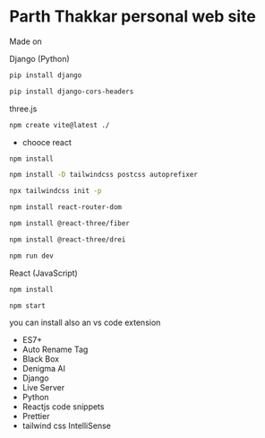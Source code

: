 # Parth Thakkar personal web site
Made on 

Django (Python)

``` bash
pip install django
```
``` bash
pip install django-cors-headers
```

three.js

``` bash
npm create vite@latest ./
```
   - chooce react

``` bash
npm install
```
``` bash
npm install -D tailwindcss postcss autoprefixer
```
``` bash
npx tailwindcss init -p
```
``` bash
npm install react-router-dom
```
``` bash
npm install @react-three/fiber
```
``` bash
npm install @react-three/drei
```   
``` bash
npm run dev
```

React (JavaScript)

``` bash
npm install
```

``` bash
npm start
```


you can install also an vs code extension
-   ES7+
-   Auto Rename Tag
-   Black Box
-   Denigma AI
-   Django
-   Live Server
-   Python
-   Reactjs code snippets
-   Prettier
-   tailwind css IntelliSense   
